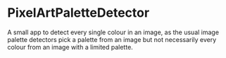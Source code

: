 # PixelArtPaletteDetector
A small app to detect every single colour in an image, as the usual image palette detectors pick a palette from an image but not necessarily every colour from an image with a limited palette.
